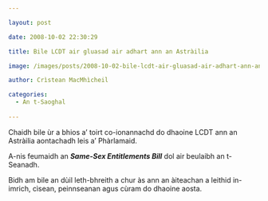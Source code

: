 ```yaml
---

layout: post

date: 2008-10-02 22:30:29

title: Bile LCDT air gluasad air adhart ann an Astràilia

image: /images/posts/2008-10-02-bile-lcdt-air-gluasad-air-adhart-ann-an-astrailia.webp

author: Crìstean MacMhìcheil

categories:
  - An t-Saoghal
  
---
```


Chaidh bile ùr a bhios a&#8217; toirt co-ionannachd do dhaoine LCDT ann an Astràilia aontachadh leis a&#8217; Phàrlamaid.

A-nis feumaidh an _**Same-Sex Entitlements Bill**_ dol air beulaibh an t-Seanadh.

Bidh am bile an dùil leth-bhreith a chur às ann an àiteachan a leithid in-imrich, cìsean, peinnseanan agus cùram do dhaoine aosta.
